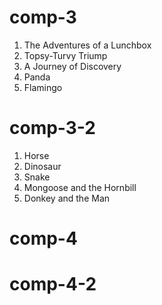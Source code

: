 # comp-3

1. The Adventures of a Lunchbox
2. Topsy-Turvy Triump
3. A Journey of Discovery
4. Panda
5. Flamingo

# comp-3-2

1. Horse
2. Dinosaur
3. Snake
4. Mongoose and the Hornbill
5. Donkey and the Man

# comp-4

# comp-4-2

